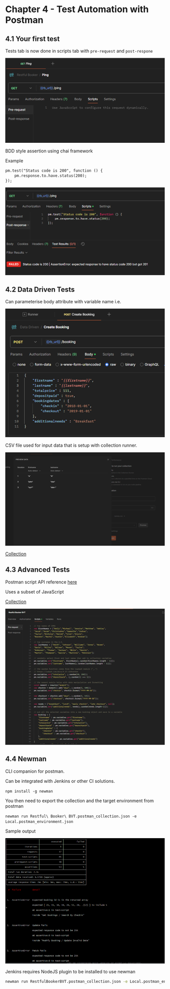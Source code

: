 # Chapter 4 - Test Automation with Postman

## 4.1 Your first test

Tests tab is now done in scripts tab with `pre-request` and `post-respone`

![image.png](assets/image.png)

BDD style assertion using chai framework

Example

```
pm.test("Status code is 200", function () {
    pm.response.to.have.status(200);
});
```

![image.png](assets/image2.png)

## 4.2 Data Driven Tests

Can parameterise body attribute with variable name i.e.

![image.png](assets/image3.png)

CSV file used for input data that is setup with collection runner.

![image.png](assets/image4.png)

[Collection](https://postman-api-fundamentals-student-expert-team-1813.postman.co/workspace/Postman-API-Fundamentals-Studen~5a01a9a7-1d98-4345-b7e0-ca86f17d9ec3/collection/8404157-22db1740-609d-47cd-a9c0-904dbc8bc211?action=share&creator=8404157&active-environment=8404157-68a9363e-289d-4a30-8c1e-25ed66f1c697)

## 4.3 Advanced Tests

Postman script API reference [here](https://learning.postman.com/docs/tests-and-scripts/write-scripts/postman-sandbox-api-reference/)

Uses a subset of JavaScript

[Collection](https://postman-api-fundamentals-student-expert-team-1813.postman.co/workspace/Postman-API-Fundamentals-Studen~5a01a9a7-1d98-4345-b7e0-ca86f17d9ec3/collection/8404157-907af8c4-4a85-425c-84dd-3c3eb359006c?action=share&creator=8404157&active-environment=8404157-68a9363e-289d-4a30-8c1e-25ed66f1c697)

![image.png](assets/image5.png)

## 4.4 Newman

CLI companion for postman.

Can be integrated with Jenkins or other CI solutions.

`npm install -g newman`

You then need to export the collection and the target environment from postman

`newman run Restful\ Booker\ BVT.postman_collection.json -e Local.postman_environment.json`

Sample output

![image.png](assets/image6.png)


Jenkins requires NodeJS plugin to be installed to use newman

```bash
newman run RestfulBookerBVT.postman_collection.json -e Local.postman_environment.json --reporters cli,junit --reporter-junit-export result.xml
```
